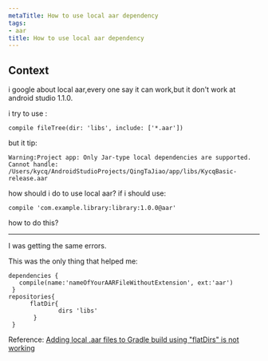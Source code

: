 ```yaml
---
metaTitle: How to use local aar dependency
tags:
- aar
title: How to use local aar dependency
---
```


## Context

i google about local aar,every one say it can work,but it don't work at android studio 1.1.0.


i try to use :



```
compile fileTree(dir: 'libs', include: ['*.aar'])

```

but it tip:



```
Warning:Project app: Only Jar-type local dependencies are supported. Cannot handle: /Users/kycq/AndroidStudioProjects/QingTaJiao/app/libs/KycqBasic-release.aar

```

how should i do to use local aar?
if i should use:



```
compile 'com.example.library:library:1.0.0@aar'

```

how to do this?



---

I was getting the same errors.


This was the only thing that helped me:



```
dependencies {
   compile(name:'nameOfYourAARFileWithoutExtension', ext:'aar')
 }
repositories{
      flatDir{
              dirs 'libs'
       }
 }

```

Reference: [Adding local .aar files to Gradle build using "flatDirs" is not working](https://stackoverflow.com/questions/24506648/adding-local-aar-files-to-gradle-build-using-flatdirs-is-not-working/28816265#28816265) 


